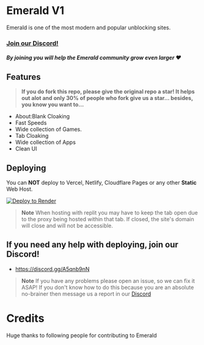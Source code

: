 # Emerald V1

Emerald is one of the most modern and popular unblocking sites. 

### [Join our Discord!](https://discord.gg/A5qnb9nN)
##### By joining you will help the Emerald community grow even larger ❤
## Features


> **If you do fork this repo, please give the original repo a star! It helps out alot and only 30% of people who fork give us a star... besides, you know you want to...**

- About:Blank Cloaking
- Fast Speeds 
- Wide collection of Games.
- Tab Cloaking
- Wide collection of Apps
- Clean UI

## Deploying

You can **NOT** deploy to Vercel, Netlify, Cloudflare Pages or any other **Static** Web Host.

<a target="_blank" href="https://render.com/deploy?repo=https://github.com/ishowallthatspeed/emerald-v1"><img alt="Deploy to Render" src="https://binbashbanana.github.io/deploy-buttons/buttons/remade/render.svg"></a>

> **Note**
> When hosting with replit you may have to keep the tab open due to the proxy being hosted within that tab. If closed, the site's domain will close and will not be accessible.  

## If you need any help with deploying, join our Discord!
- https://discord.gg/A5qnb9nN

> **Note**
> If you have any problems please open an issue, so we can fix it ASAP!
> If you don't know how to do this because you are an absolute no-brainer then message us a report in our [Discord](https://discord.gg/interstellar)

# Credits
Huge thanks to following people for contributing to Emerald




